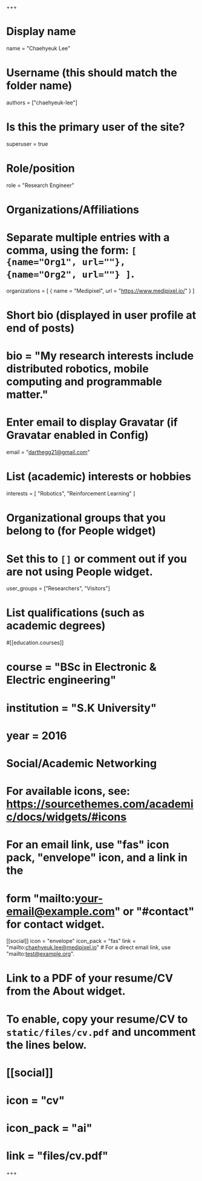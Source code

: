+++
# Display name
name = "Chaehyeuk Lee"

# Username (this should match the folder name)
authors = ["chaehyeuk-lee"]

# Is this the primary user of the site?
superuser = true

# Role/position
role = "Research Engineer"

# Organizations/Affiliations
#   Separate multiple entries with a comma, using the form: `[ {name="Org1", url=""}, {name="Org2", url=""} ]`.
organizations = [ { name = "Medipixel", url = "https://www.medipixel.io/" } ]

# Short bio (displayed in user profile at end of posts)
# bio = "My research interests include distributed robotics, mobile computing and programmable matter."

# Enter email to display Gravatar (if Gravatar enabled in Config)
email = "darthegg21@gmail.com"

# List (academic) interests or hobbies
interests = [
  "Robotics",
  "Reinforcement Learning"
]

# Organizational groups that you belong to (for People widget)
#   Set this to `[]` or comment out if you are not using People widget.
user_groups = ["Researchers", "Visitors"]

# List qualifications (such as academic degrees)
#[[education.courses]]
#  course = "BSc in Electronic & Electric engineering"
#  institution = "S.K University"
#  year = 2016

# Social/Academic Networking
# For available icons, see: https://sourcethemes.com/academic/docs/widgets/#icons
#   For an email link, use "fas" icon pack, "envelope" icon, and a link in the
#   form "mailto:your-email@example.com" or "#contact" for contact widget.

[[social]]
  icon = "envelope"
  icon_pack = "fas"
  link = "mailto:chaehyeuk.lee@medipixel.io"  # For a direct email link, use "mailto:test@example.org".


# Link to a PDF of your resume/CV from the About widget.
# To enable, copy your resume/CV to `static/files/cv.pdf` and uncomment the lines below.
# [[social]]
#   icon = "cv"
#   icon_pack = "ai"
#   link = "files/cv.pdf"

+++

